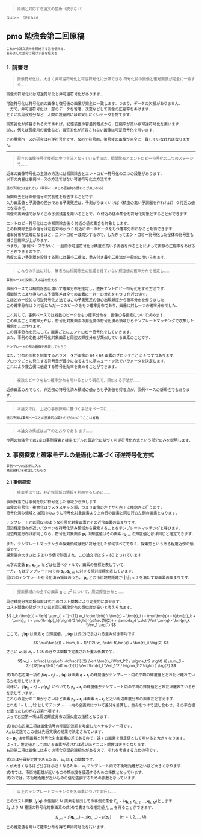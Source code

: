 <div style="font-size:10px;">

> 原稿と対応する論文の箇所（読まない）

`コメント （読まない）`


# pmo 勉強会第二回原稿

```
これから論文読みを開始する旨を伝える．
あらましの部分は飛ばす旨を伝える．
```

## 1. 前書き

> 画像符号化は，大きく非可逆符号化と可逆符号化に分類できる.符号化前の画像と復号画像が完全に一致する……

画像の符号化には可逆符号化と非可逆符号化があります．

可逆符号化は符号化前の画像と復号後の画像が完全に一致します．つまり，データの欠損がありません．  
一方で，非可逆符号化は一部のデータを省略、改変などして画像の圧縮率をあげます．  
とくに高周波成分など、人間の視覚的には知覚しにくいデータを捨てます．

画質劣化が許容されるのであれば，記憶装置の容量的観点から，圧縮率が高い非可逆符号化を用います．  
逆に，例えば医療用の画像など，画質劣化が許容されない画像は可逆符号化を用います．

この事例ベースの研究は可逆符号化です．なので符号前，復号後の画像が完全に一致していなければなりません．

----------------------------------------------------------------------------------------------------------------

> 現在の画像符号化技術の中で主流となっている手法は，相関除去とエントロピー符号化の二つのステージで……

近年の画像符号化の主流の方法には相関除去とエントロピー符号化の二つの段階があります．  
以下の内容は事例ベースの方法ではない可逆符号化の方法です．

`適応予測には触れない（事例ベースとの直接的な関わりが無いから）`

相関除去とは画像信号の冗長性を除去することです．  
入力画素値と予測値の差分である予測残差は，予測がうまくいけば（精度の高い予測器を作れれば） $0$ 付近の値になるので，  
画像の画素値ではなくこの予測残差を用いることで， $0$ 付近の値の集合を符号化対象とすることができます．  

エントロピー符号化はこの相関除去後 $0$ 付近の値の集合を対象とします．  
この相関除去後の信号は左右対称かつ $0$ 付近に単一のピークをもつ確率分布になると期待できます．  
確率分布が急峻になるほど，エントロピーは減少するので，したがってエントロピー符号化した全体の符号量も減り圧縮率が上がります．  
つまり，（事例ベースでない）一般的な可逆符号化は精度の高い予測器を作ることによって画像の圧縮率をあげることができるのです．  
精度の高い予測器を設計する際には最小二乗法，重み付き最小二乗法が一般的に用いられます．

----------------------------------------------------------------------------------------------------------------

> これらの手法に対し，筆者らは相関除去の処理を経ていない輝度値の確率分布を推定し……

`事例ベースの説明に入る旨を伝える`

事例ベースでは相関除去は用いず確率分布を推定し，直接エントロピー符号化をする方法です．  
相関除去により得られる予測残差は全ての画素に一対一の対応をもつ $0$ 付近の値で，  
先ほどの一般的な可逆符号化方法ではこの予測残差の値の出現頻度から確率分布を作りました．  
この確率分布は $0$ 付近にただ一つのピークをもつ確率分布であり，画像に対し一つの確率分布でした．

これ対して，事例ベースでは複数のピークをもつ確率分布を，画像の各画素について求めます．  
この画素ごとの確率分布は，符号化対象画素の非近傍の符号化済み領域からテンプレートマッチングで収集した事例を元に作ります．  
この確率分布を元にして，画素ごとにエントロピー符号化をしていきます．  
また，事例の定義は符号化対象画素と周辺の輝度分布が類似している画素のことです．

`テンプレートの例の画像を参照してもらう`

また，分布の形状を制御するパラメータが画像の $64 \times 64$ 画素のブロックごとに $4$ つずつあります．  
ブロックごとに発生する符号量が最小になるように準ニュートン法でパラメータを決定します．  
これにより複合側に伝送する符号化効率を高めることができます．

----------------------------------------------------------------------------------------------------------------

> 複数のピークをもつ確率分布を用いるという観点で，類似する手法が……

近傍画素のみでなく，非近傍の符号化済み領域の値からも予測値を得る点が，事例ベースの新規性でもあります．

----------------------------------------------------------------------------------------------------------------

> 本論文では，上記の事例探索に基づく手法をベースに……

`適応予測は事例ベースとの直接的な関わりがないのでここは省略`

----------------------------------------------------------------------------------------------------------------

> 本論文の構成は以下のとおりである.まず……

今回の勉強会では2章の事例探索と確率モデルの最適化に基づく可逆符号化方式という部分のみを説明します．




## 2. 事例探索と確率モデルの最適化に基づく可逆符号化方式

```
事例ベースの説明に入る
補足資料2を確認してもらう
```

### 2.1 事例探索

> 提案手法では，非近傍領域の情報を利用するために……

事例探索では事例を既に符号化した領域から探します．  
画像の符号化・複合化はラスタスキャン順，つまり画像の左上から右下に横向きに行うので，  
符号化済み領域とは図(1)のように符号化対象画素より上の行の画素と同じ行の左側の画素となります．  

テンプレートとは図(2)のような符号化対象画素とその近傍画素の集まりです．  
周辺輝度分布が近いパターンを符号化済み領域から探索することをテンプレートマッチングと呼びます．  
周辺輝度分布ほぼ同じなら，符号化対象画素 $\bm p_k$ の輝度値はその画素 $\bm q_{k, m}$ の輝度値とほぼ同じと推定できます．

また，テンプレートマッチングの探索領域は既に符号化した領域すべてでなく，探索窓というある程度近傍の領域です．  
探索窓の大きさは $S$ という値で制御され，この論文では $S=80$ とされています．

太字の変数 $\bm p_k, \bm q_{k, m}$ などは位置ベクトルで，画素の座標を表していて．  
一方， $\bm r_i$ はテンプレート内での $\bm p_k, \bm q_{k, m}$ に対する相対座標を表しています．  
図(2)のテンプレート符号化済み領域のうち， $\bm p_k$ との市街地地距離が $\Vert \bm r_i \Vert_1 \le 3$ を満たす12画素の集まりです．

----------------------------------------------------------------------------------------------------------------

> 探索領域内の全ての画素 $\bm q \in \mathbb{Z}^2$ について，周辺輝度分布と……

周辺輝度分布の類似度は式(1)のコスト関数により定量的に表せます．  
コスト関数の値が小さいほど周辺輝度分布の類似度が高いと考えられます．

$$
J_k (\bm{q}) = \left[ \sum_{i = 1}^{12} w_i \cdot \left(
f( \bm{q} + \bm{r}_i ) - \mu(\bm{q}) - f(\bm{p}_k + \bm{r}_i ) + \mu(\bm{p}_k)
\right)^2 \right]^{\dfrac{1}{2}} + \lambda_d \cdot \Vert \bm{q} - \bm{p}_k \Vert_1 \tag{1}
$$

ここで， $f(\bm q)$ は画素 $\bm q$ の輝度値， $\mu(\bm q)$ は式(2)で示される重み付き平均です．

$$
\mu(\bm{q}) = \sum_{i = 1}^{12} w_i \cdot f(\bm{q} + \bm{r}_i) \tag{2}
$$

さらに $w_i$ は $\sigma_t = 1.25$ のガウス関数で定義された重み係数です．

$$
w_i = \dfrac{
\exp\left( -\dfrac{1}{2} \Vert \bm{r}_i \Vert_1^2 / \sigma_t^2 \right)
}{
\sum_{l = 2}^{12}\exp\left( -\dfrac{1}{2} \Vert \bm{r}_l \Vert_1^2 / \sigma_t^2 \right)
} \tag{3}
$$

式(1)の右辺第一項の $f(\bm q + \bm r_i) - \mu(\bm q)$ は画素 $\bm q + \bm r_i$ の輝度値がテンプレート内の平均の輝度値とどれだけ離れているかを示しています．  
同様に， $f(\bm p_k + \bm r_i) - \mu(\bm p_k)$ についても $\bm p_k + \bm r_i$ の輝度値がテンプレート内の平均の輝度値とどれだけ離れているかを示しています．  
これらの差分の二乗が小さいほど画素 $\bm p_k + \bm r_i$ は画素 $\bm q + \bm r_i$ と近い周辺輝度分布の画素だと言えます．  
これを $i = 1,\dots,12$ としてテンプレート内の全画素について差分を計算し，重みをつけて足し合わせ，その平方根を撮ったものが右辺第一項です．  
よって右辺第一項は周辺輝度分布の類似度の指標となります．

式(1)の右辺第二項は画像信号の空間的連続を考慮したペナルティー項です．  
$\lambda_d$ は定数でこの値は先行実験の結果で決定されています．  
$\bm q - \bm p_k$ は参照画素と符号化対象画素の差であるので，遠くの画素を推定値として用いると大きくなります．  
よって，推定値として用いる画素が遠ければ遠いほどコスト関数は大きくなります．  
右辺第二項は画像には多くの場合空間的連続性があるので，それを考慮するための項です．

式(3)は分母が定数であるため， $w_i$ は $\bm r_i$ の関数です．  
$\bm r_i$ が大きくなるほど分子は小さくなるため， $w_i$ テンプレート内で市街地距離が近いほど大きくなります．  
式(1)では，市街地距離が近いものの類似度を優遇するための係数となっています．  
式(2)では，市街地距離が近いものの値を強調するための係数となっています．

----------------------------------------------------------------------------------------------------------------

> 以上のテンプレートマッチングを各画素について実行し……

このコスト関数 $J_k(\bm q)$ の値順に $M$ 画素を抽出しての事例の集合 $E_k = \{ \bm q_{k, 1}, \bm q_{k, 2}, \dots, \bm q_{k, M} \}$とします．  
$E_k$ より $M$ 種類の符号化対象画素の式(4)で表される推定値 $f_{k,m}$ を得ることができます．

$$
f_{k, m} = f(\bm{q}_{k, m}) - \mu(\bm{q}_{k, m}) + \mu(\bm{p}_{k}) \qquad ( m = 1, 2, \dots, M ) \tag{4}
$$

この推定値を用いて確率分布を得て算術符号化を行います．
